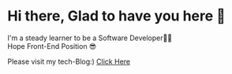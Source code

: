 Hi there, Glad to have you here 👋
==================================
I'm a steady learner to be a Software Developer👨‍💻   
Hope Front-End Position 😎

Please visit my tech-Blog:) [Click Here](https://nomadkim880901.tistory.com/)
<!--
**JayKim88/JayKim88** is a ✨ _special_ ✨ repository because its `README.md` (this file) appears on your GitHub profile.

Here are some ideas to get you started:

- 🔭 I’m currently working on ...
- 🌱 I’m currently learning ...
- 👯 I’m looking to collaborate on ...
- 🤔 I’m looking for help with ...
- 💬 Ask me about ...
- 📫 How to reach me: ...
- 😄 Pronouns: ...
- ⚡ Fun fact: ...
-->
